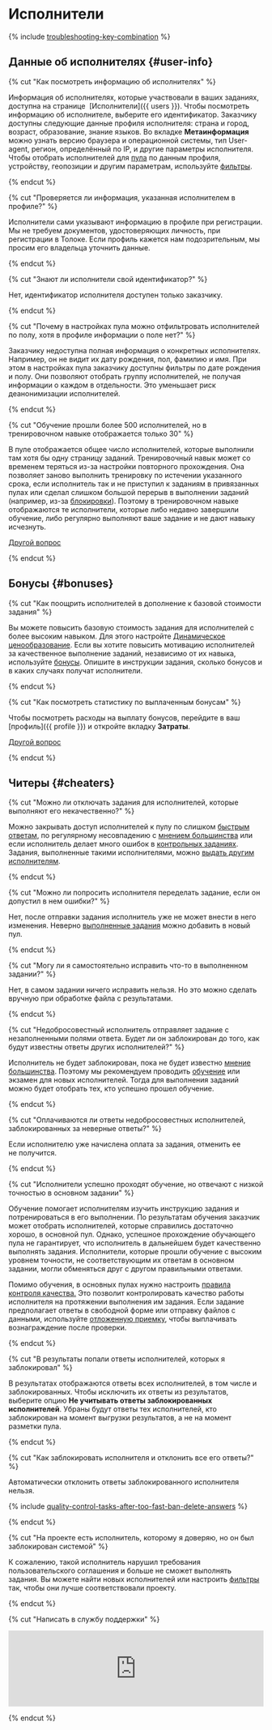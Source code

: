 # Исполнители

{% include [troubleshooting-key-combination](../_includes/troubleshooting/troubleshooting/id-troubleshooting/key-combination.md) %}


## Данные об исполнителях {#user-info}

{% cut "Как посмотреть информацию об исполнителях" %}

Информация об исполнителях, которые участвовали в ваших заданиях, доступна на странице  [Исполнители]({{ users }}). Чтобы посмотреть информацию об исполнителе, выберите его идентификатор. Заказчику доступны следующие данные профиля исполнителя: страна и город, возраст, образование, знание языков. Во вкладке **Метаинформация** можно узнать версию браузера и операционной системы, тип User-agent, регион, определённый по IP, и другие параметры исполнителя. Чтобы отобрать исполнителей для [пула](../../glossary.md#pool) по данным профиля, устройству, геопозиции и другим параметрам, используйте [фильтры](../concepts/filters.md).

{% endcut %}

{% cut "Проверяется ли информация, указанная исполнителем в профиле?" %}

Исполнители сами указывают информацию в профиле при регистрации. Мы не требуем документов, удостоверяющих личность, при регистрации в Толоке. Если профиль кажется нам подозрительным, мы просим его владельца уточнить данные.

{% endcut %}

{% cut "Знают ли исполнители свой идентификатор?" %}

Нет, идентификатор исполнителя доступен только заказчику.

{% endcut %}

{% cut "Почему в настройках пула можно отфильтровать исполнителей по полу, хотя в профиле информации о поле нет?" %}

Заказчику недоступна полная информация о конкретных исполнителях. Например, он не видит их дату рождения, пол, фамилию и имя. При этом в настройках пула заказчику доступны фильтры по дате рождения и полу. Они позволяют отобрать группу исполнителей, не получая информации о каждом в отдельности. Это уменьшает риск деанонимизации исполнителей.

{% endcut %}

{% cut "Обучение прошли более 500 исполнителей, но в тренировочном навыке отображается только 30" %}

В пуле отображается общее число исполнителей, которые выполнили там хотя бы одну страницу заданий. Тренировочный навык может со временем теряться из-за настройки повторного прохождения. Она позволяет заново выполнить тренировку по истечении указанного срока, если исполнитель так и не приступил к заданиям в привязанных пулах или сделал слишком большой перерыв в выполнении заданий (например, из-за [блокировки](../../glossary.md#banned-worker)). Поэтому в тренировочном навыке отображаются те исполнители, которые либо недавно завершили обучение, либо регулярно выполняют ваше задание и не дают навыку исчезнуть.

[Другой вопрос](support.md#help)

{% endcut %}

## Бонусы {#bonuses}

{% cut "Как поощрить исполнителей в дополнение к базовой стоимости задания" %}

Вы можете повысить базовую стоимость задания для исполнителей с более высоким навыком. Для этого настройте [Динамическое ценообразование](../concepts/dynamic-pricing.md). Если вы хотите повысить мотивацию исполнителей за качественное выполнение заданий, независимо от их навыка, используйте [бонусы](#bonuses). Опишите в инструкции задания, сколько бонусов и в каких случаях получат исполнители.

{% endcut %}

{% cut "Как посмотреть статистику по выплаченным бонусам" %}

Чтобы посмотреть расходы на выплату бонусов, перейдите в ваш  [профиль]({{ profile }}) и откройте вкладку **Затраты**.

[Другой вопрос](support.md#help)

{% endcut %}

## Читеры {#cheaters}

{% cut "Можно ли отключать задания для исполнителей, которые выполняют его некачественно?" %}

Можно закрывать доступ исполнителей к пулу по слишком [быстрым ответам](../concepts/quick-answers.md), по регулярному несовпадению с [мнением большинства](../concepts/mvote.md) или если исполнитель делает много ошибок в [контрольных заданиях](../concepts/goldenset.md). Задания, выполненные такими исполнителями, можно [выдать другим исполнителям](../concepts/restore-task-overlap.md).

{% endcut %}

{% cut "Можно ли попросить исполнителя переделать задание, если он допустил в нем ошибки?" %}

Нет, после отправки задания исполнитель уже не может внести в него изменения. Неверно [выполненные задания](../../glossary.md#submitted-answers) можно добавить в новый пул.

{% endcut %}

{% cut "Могу ли я самостоятельно исправить что-то в выполненном задании?" %}

Нет, в самом задании ничего исправить нельзя. Но это можно сделать вручную при обработке файла с результатами.

{% endcut %}

{% cut "Недобросовестный исполнитель отправляет задание с незаполненными полями ответа. Будет ли он заблокирован до того, как будут известны ответы других исполнителей?" %}

Исполнитель не будет заблокирован, пока не будет известно [мнение большинства](../concepts/mvote.md). Поэтому мы рекомендуем проводить [обучение](../concepts/train.md) или экзамен для новых исполнителей. Тогда для выполнения заданий можно будет отобрать тех, кто успешно прошел обучение.

{% endcut %}

{% cut "Оплачиваются ли ответы недобросовестных исполнителей, заблокированных за неверные ответы?" %}

Если исполнителю уже начислена оплата за задания, отменить ее не получится.

{% endcut %}

{% cut "Исполнители успешно проходят обучение, но отвечают с низкой точностью в основном задании" %}

Обучение помогает исполнителям изучить инструкцию задания и потренироваться в его выполнении. По результатам обучения заказчик может отобрать исполнителей, которые справились достаточно хорошо, в основной пул. Однако, успешное прохождение обучающего пула не гарантирует, что исполнитель в дальнейшем будет качественно выполнять задания. Исполнители, которые прошли обучение с высоким уровнем точности, не соответствующим их ответам в основном задании, могли обменяться друг с другом правильными ответами.

Помимо обучения, в основных пулах нужно настроить [правила контроля качества.](../concepts/control.md) Это позволит контролировать качество работы исполнителя на протяжении выполнения им задания. Если задание предполагает ответы в свободной форме или отправку файлов с данными, используйте [отложенную приемку](../concepts/offline-accept.md), чтобы выплачивать вознаграждение после проверки.

{% endcut %}

{% cut "В результаты попали ответы исполнителей, которых я заблокировал" %}

В результатах отображаются ответы всех исполнителей, в том числе и заблокированных. Чтобы исключить их ответы из результатов, выберите опцию **Не учитывать ответы заблокированных исполнителей**. Убраны будут ответы тех исполнителей, кто заблокирован на момент выгрузки результатов, а не на момент разметки пула.

{% endcut %}

{% cut "Как заблокировать исполнителя и отклонить все его ответы?" %}

Автоматически отклонить ответы заблокированного исполнителя нельзя.

{% include [quality-control-tasks-after-too-fast-ban-delete-answers](../_includes/troubleshooting/pool-setup/id-quality-control/tasks-after-too-fast-ban-delete-answers.md) %}

{% endcut %}

{% cut "На проекте есть исполнитель, которому я доверяю, но он был заблокирован системой" %}

К сожалению, такой исполнитель нарушил требования пользовательского соглашения и больше не сможет выполнять задания. Вы можете найти новых исполнителей или настроить [фильтры](../concepts/filters.md) так, чтобы они лучше соответствовали проекту.

{% endcut %}

{% cut "Написать в службу поддержки" %}

<iframe width="100%" frameborder="0" src="https://forms.yandex.com/surveys/10035353.388b5c1d02f16762f4a79b515beaa9740148362a/?lang=ru&iframe=1&service=toloka-ai"></iframe>

{% endcut %}